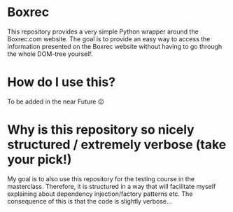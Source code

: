 # Boxrec
This repository provides a very simple Python wrapper around the Boxrec.com website. The goal is to provide an easy way to access the information presented on the Boxrec website without having to go through the whole DOM-tree yourself.

# How do I use this?
To be added in the near Future :wink:

# Why is this repository so nicely structured / extremely verbose (take your pick!)
My goal is to also use this repository for the testing course in the masterclass. Therefore, it is structured in a way that will facilitate myself explaining about dependency injection/factory patterns etc. The consequence of this is that the code is slightly verbose...
